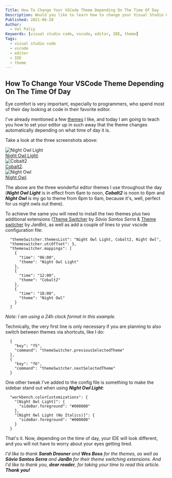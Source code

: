 ```yaml
---
Title: How To Change Your VSCode Theme Depending On The Time Of Day
Description: Would you like to learn how to change your Visual Studio Code theme as time goes by? Read on!
Published: 2021-06-28
Author:
  - Val Paliy
Keywords: [visual studio code, vscode, editor, IDE, theme]
Tags:
  - visual studio code
  - vscode
  - editor
  - IDE
  - theme
---
```

## How To Change Your VSCode Theme Depending On The Time Of Day

Eye comfort is very important, especially to programmers, who spend most of their day looking at code in their favorite editor.

I've already mentioned a few [themes](https://valticus.netlify.app/tags/theme/) I like, and today I am going to teach you how to set your editor up in such away that the theme changes automatically depending on what time of day it is.

Take a look at the three screenshots above:

<div class="align_center" style="height:auto; max-width: 100%; border:none; display:block;">
<img src='/img/theme-morning.png' loading='lazy' alt='Night Owl Light' title='Night Owl Light' class="align_center"><a href="https://marketplace.visualstudio.com/items?itemName=sdras.night-owl"><br />Night Owl Light</a>.</div>

<div class="align_center" style="height:auto; max-width: 100%; border:none; display:block;">
<img src='/img/theme-afternoon.png' loading='lazy' alt='Cobalt2' title='Cobalt2' class="align_center"><a href="https://marketplace.visualstudio.com/items?itemName=wesbos.theme-cobalt2"><br />Cobalt2</a>.</div>

<div class="align_center" style="height:auto; max-width: 100%; border:none; display:block;">
<img src='/img/theme-night.png' loading='lazy' alt='Night Owl' title='Night Owl' class="align_center"><a href="https://marketplace.visualstudio.com/items?itemName=sdras.night-owl"><br />Night Owl</a>.</div>

The above are the three wonderful editor themes I use throughout the day (***Night Owl Light*** is in effect from 6am to noon, ***Cobalt2*** is noon to 6pm and ***Night Owl*** is my go to theme from 6pm to 6am, because it's, well, perfect for us night owls out there).

To achieve the same you will need to install the two themes plus two additional extensions ([Theme Switcher](https://marketplace.visualstudio.com/items?itemName=savioserra.theme-switcher) by *Sávio Santos Serra* & [Theme switcher](https://marketplace.visualstudio.com/items?itemName=JanBn.vscode-theme-switcher) by *JanBn*), as well as add a couple of lines to your vscode configuration file:

```
  "themeSwitcher.themesList": "Night Owl Light, Cobalt2, Night Owl",
  "themeswitcher.utcOffset": 3,
  "themeswitcher.mappings": [
    {
      "time": "06:00",
      "theme": "Night Owl Light"
    },
    {
      "time": "12:00",
      "theme": "Cobalt2"
    },
    {
      "time": "18:00",
      "theme": "Night Owl"
    }
  ]
```
*Note: I am using a 24h clock format in this example.*

Technically, the very first line is only necessary if you are planning to also switch between themes via shortcuts, like I do:

```
  {
    "key": "f5",
    "command": "themeSwitcher.previousSelectedTheme"
  },
  {
    "key": "f6",
    "command": "themeSwitcher.nextSelectedTheme"
  }

```
One other tweak I've added to the config file is something to make the sidebar stand out when using ***Night Owl Light***:
```
  "workbench.colorCustomizations": {
    "[Night Owl Light]": {
      "sideBar.foreground": "#000000"
    },
    "[Night Owl Light (No Italics)]": {
      "sideBar.foreground": "#000000"
    }
  }
```

That's it. Now, depending on the time of day, your IDE will look different, and you will not have to worry about your eyes getting tired.

*I'd like to thank ***Sarah Drasner*** and ***Wes Boss*** for the themes, as well as ***Sávio Santos Serra*** and ***JanBn*** for their theme switching extensions. And I'd like to thank you, ***dear reader***, for taking your time to read this article.* ***Thank you!***